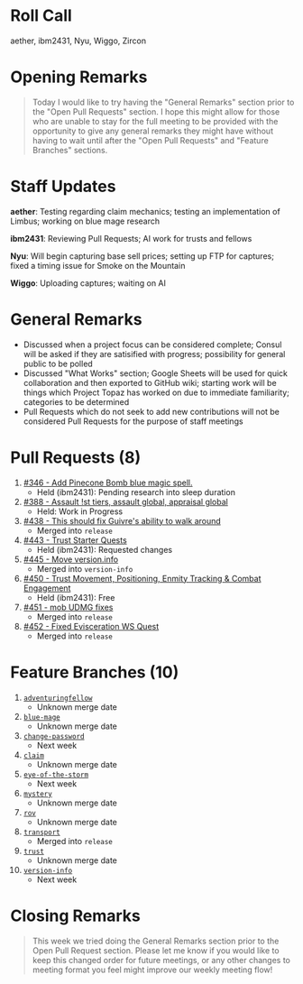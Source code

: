 # Roll Call
aether, ibm2431, Nyu, Wiggo, Zircon
# Opening Remarks
> Today I would like to try having the "General Remarks" section prior to the "Open Pull Requests" section. I hope this might allow for those who are unable to stay for the full meeting to be provided with the opportunity to give any general remarks they might have without having to wait until after the "Open Pull Requests" and "Feature Branches" sections.
# Staff Updates
**aether**: Testing regarding claim mechanics; testing an implementation of Limbus; working on blue mage research

**ibm2431**: Reviewing Pull Requests; AI work for trusts and fellows

**Nyu**: Will begin capturing base sell prices; setting up FTP for captures; fixed a timing issue for Smoke on the Mountain 

**Wiggo**: Uploading captures; waiting on AI

# General Remarks
- Discussed when a project focus can be considered complete; Consul will be asked if they are satisified with progress; possibility for general public to be polled
- Discussed "What Works" section; Google Sheets will be used for quick collaboration and then exported to GitHub wiki; starting work will be things which Project Topaz has worked on due to immediate familiarity; categories to be determined
- Pull Requests which do not seek to add new contributions will not be considered Pull Requests for the purpose of staff meetings

# Pull Requests (8)
1. [#346 - Add Pinecone Bomb blue magic spell.](https://github.com/project-topaz/topaz/pull/346)
    - Held (ibm2431): Pending research into sleep duration
2. [#388 - Assault !st tiers, assault global, appraisal global](https://github.com/project-topaz/topaz/pull/388)
    - Held: Work in Progress
3. [#438 - This should fix Guivre's ability to walk around](https://github.com/project-topaz/topaz/pull/438)
    - Merged into `release`
4. [#443 - Trust Starter Quests](https://github.com/project-topaz/topaz/pull/443)
    - Held (ibm2431): Requested changes
5. [#445 - Move version.info](https://github.com/project-topaz/topaz/pull/445)
    - Merged into `version-info`
6. [#450 - Trust Movement, Positioning, Enmity Tracking & Combat Engagement](https://github.com/project-topaz/topaz/pull/450)
    - Held (ibm2431): Free
7. [#451 - mob UDMG fixes](https://github.com/project-topaz/topaz/pull/451)
    - Merged into `release`
8. [#452 - Fixed Evisceration WS Quest](https://github.com/project-topaz/topaz/pull/452)
    - Merged into `release`
# Feature Branches (10)
1. [`adventuringfellow`](https://github.com/project-topaz/topaz/tree/adventuringfellow)
    - Unknown merge date
2. [`blue-mage`](https://github.com/project-topaz/topaz/tree/blue-mage)
    - Unknown merge date
3. [`change-password`](https://github.com/project-topaz/topaz/tree/change-password)
    - Next week
4. [`claim`](https://github.com/project-topaz/topaz/tree/claim)
    - Unknown merge date
5. [`eye-of-the-storm`](https://github.com/project-topaz/topaz/tree/eye-of-the-storm)
    - Next week
6. [`mystery`](https://github.com/project-topaz/topaz/tree/mystery)
    - Unknown merge date
7. [`rov`](https://github.com/project-topaz/topaz/tree/rov)
    - Unknown merge date
8. [`transport`](https://github.com/project-topaz/topaz/tree/transport)
    - Merged into `release`
9. [`trust`](https://github.com/project-topaz/topaz/tree/trust)
    - Unknown merge date
10. [`version-info`](https://github.com/project-topaz/topaz/tree/version-info)
    - Next week

# Closing Remarks
> This week we tried doing the General Remarks section prior to the Open Pull Request section. Please let me know if you would like to keep this changed order for future meetings, or any other changes to meeting format you feel might improve our weekly meeting flow!